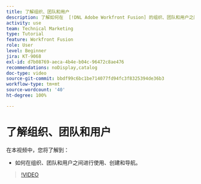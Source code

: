 ```yaml
---
title: 了解组织、团队和用户
description: 了解如何在  [!DNL Adobe Workfront Fusion] 的组织、团队和用户之间进行使用、创建和导航。
activity: use
team: Technical Marketing
type: Tutorial
feature: Workfront Fusion
role: User
level: Beginner
jira: KT-9068
exl-id: d7b08769-aeca-4b4e-b04c-96472c8ae476
recommendations: noDisplay,catalog
doc-type: video
source-git-commit: bbdf99c6bc1be714077fd94fc3f8325394de36b3
workflow-type: tm+mt
source-wordcount: '40'
ht-degree: 100%

---
```


# 了解组织、团队和用户

在本视频中，您将了解到：

* 如何在组织、团队和用户之间进行使用、创建和导航。

>[!VIDEO](https://video.tv.adobe.com/v/3418183/?quality=12&learn=on&enablevpops=1&captions=chi_hans)
